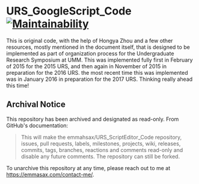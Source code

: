 # URS_GoogleScript_Code [![Maintainability](https://api.codeclimate.com/v1/badges/887c67c8d67e95d1842f/maintainability)](https://codeclimate.com/github/emmasax1/URS_ScriptEditor_Code/maintainability)

This is original code, with the help of Hongya Zhou and a few other resources, mostly mentioned in the document itself, that is designed to be implemented as part of organization process for the Undergraduate Research Symposium at UMM. This was implemented fully first in February of 2015 for the 2015 URS, and then again in November of 2015 in preparation for the 2016 URS. the most recent time this was implemented was in January 2016 in preparation for the 2017 URS. Thinking really ahead this time!

## Archival Notice

This repository has been archived and designated as read-only. From GitHub's documentation:

> This will make the emmahsax/URS_ScriptEditor_Code repository, issues, pull requests, labels, milestones, projects, wiki, releases, commits, tags, branches, reactions and comments read-only and disable any future comments. The repository can still be forked.

To unarchive this repository at any time, please reach out to me at https://emmasax.com/contact-me/.
